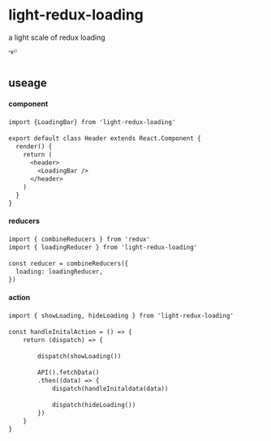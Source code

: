# light-redux-loading
a light scale of redux loading


![loadingbar](https://raw.githubusercontent.com/eddy0/dailyReact/master/006-redux-loading/loading.gif)

## useage

#### component
```
import {LoadingBar} from 'light-redux-loading'

export default class Header extends React.Component {
  render() {
    return (
      <header>
        <LoadingBar />
      </header>
    )
  }
}
```

#### reducers

```
import { combineReducers } from 'redux'
import { loadingReducer } from 'light-redux-loading'

const reducer = combineReducers({
  loading: loadingReducer,
})
```

#### action

```
import { showLoading, hideLoading } from 'light-redux-loading'

const handleInitalAction = () => {
    return (dispatch) => {

        dispatch(showLoading())

        API().fetchData()
        .then((data) => {
            dispatch(handleInitaldata(data))

            dispatch(hideLoading())
        })
    }
}

```

